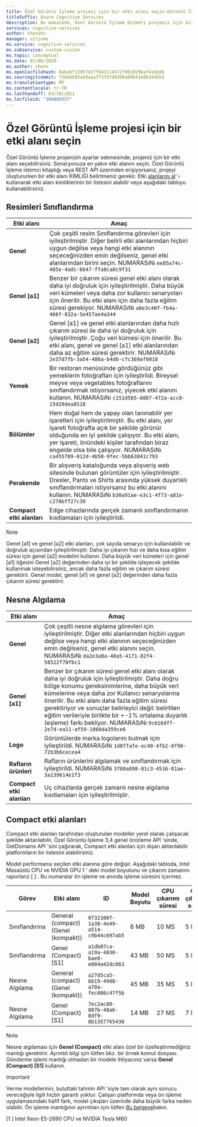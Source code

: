 ```yaml
---
title: Özel Görüntü İşleme projesi için bir etki alanı seçin-Görüntü İşleme
titleSuffix: Azure Cognitive Services
description: Bu makalede, Özel Görüntü İşleme Hizmeti projeniz için bir etki alanı seçme gösterilmektedir.
services: cognitive-services
author: shonohs
manager: nitinme
ms.service: cognitive-services
ms.subservice: custom-vision
ms.topic: conceptual
ms.date: 03/06/2020
ms.author: shono
ms.openlocfilehash: 8aba6f13957d37f843114572f001029baf41ded6
ms.sourcegitcommit: f28ebb95ae9aaaff3f87d8388a09b41e0b3445b5
ms.translationtype: MT
ms.contentlocale: tr-TR
ms.lasthandoff: 03/30/2021
ms.locfileid: "104889357"
---
```

# <a name="select-a-domain-for-a-custom-vision-project"></a>Özel Görüntü İşleme projesi için bir etki alanı seçin

Özel Görüntü İşleme projenizin ayarlar sekmesinde, projeniz için bir etki alanı seçebilirsiniz. Senaryonuza en yakın etki alanını seçin. Özel Görüntü İşleme istemci kitaplığı veya REST API üzerinden erişiyorsanız, projeyi oluştururken bir etki alanı KIMLIĞI belirtmeniz gerekir. Etki [alanlarını al](https://westus2.dev.cognitive.microsoft.com/docs/services/Custom_Vision_Training_3.3/operations/5eb0bcc6548b571998fddeab)' ı kullanarak etki alanı kimliklerinin bir listesini alabilir veya aşağıdaki tabloyu kullanabilirsiniz.

## <a name="image-classification"></a>Resimleri Sınıflandırma

|Etki alanı|Amaç|
|---|---|
|__Genel__| Çok çeşitli resim Sınıflandırma görevleri için iyileştirilmiştir. Diğer belirli etki alanlarından hiçbiri uygun değilse veya hangi etki alanının seçeceğinizden emin değilseniz, genel etki alanlarından birini seçin. NUMARASıNı `ee85a74c-405e-4adc-bb47-ffa8ca0c9f31`|
|__Genel [a1]__| Benzer bir çıkarım süresi genel etki alanı olarak daha iyi doğruluk için iyileştirilmiştir. Daha büyük veri kümeleri veya daha zor kullanıcı senaryoları için önerilir. Bu etki alanı için daha fazla eğitim süresi gerekiyor. NUMARASıNı `a8e3c40f-fb4a-466f-832a-5e457ae4a344`|
|__Genel [a2]__| Genel [a1] ve genel etki alanlarından daha hızlı çıkarım süresi ile daha iyi doğruluk için iyileştirilmiştir. Çoğu veri kümesi için önerilir. Bu etki alanı, genel ve genel [a1] etki alanlarından daha az eğitim süresi gerektirir. NUMARASıNı `2e37d7fb-3a54-486a-b4d6-cfc369af0018` |
|__Yemek__|Bir restoran menüsünde gördüğünüz gibi yemeklerin fotoğrafları için iyileştirildi. Bireysel meyve veya vegetables fotoğraflarını sınıflandırmak istiyorsanız, yiyecek etki alanını kullanın. NUMARASıNı `c151d5b5-dd07-472a-acc8-15d29dea8518`|
|__Bölümler__|Hem doğal hem de yapay olan tanınabilir yer işaretleri için iyileştirilmiştir. Bu etki alanı, yer işareti fotoğrafta açık bir şekilde görünür olduğunda en iyi şekilde çalışıyor. Bu etki alanı, yer işareti, önündeki kişiler tarafından biraz engelde olsa bile çalışıyor. NUMARASıNı `ca455789-012d-4b50-9fec-5bb63841c793`|
|__Perakende__|Bir alışveriş kataloğunda veya alışveriş web sitesinde bulunan görüntüler için iyileştirilmiştir. Dresler, Pants ve Shirts arasında yüksek duyarlıklı sınıflandırmaları istiyorsanız bu etki alanını kullanın. NUMARASıNı `b30a91ae-e3c1-4f73-a81e-c270bff27c39`|
|__Compact etki alanları__| Edge cihazlarında gerçek zamanlı sınıflandırmanın kısıtlamaları için iyileştirildi.|


> [!NOTE]
> Genel [a1] ve genel [a2] etki alanları, çok sayıda senaryo için kullanılabilir ve doğruluk açısından iyileştirilmiştir. Daha iyi çıkarım hızı ve daha kısa eğitim süresi için genel [a2] modelini kullanın. Daha büyük veri kümeleri için genel [a1] öğesini Genel [a2] değerinden daha iyi bir şekilde işleyecek şekilde kullanmak isteyebilirsiniz, ancak daha fazla eğitim ve çıkarım süresi gerektirir. Genel model, genel [a1] ve genel [a2] değerinden daha fazla çıkarım süresi gerektirir.

## <a name="object-detection"></a>Nesne Algılama

|Etki alanı|Amaç|
|---|---|
|__Genel__| Çok çeşitli nesne algılama görevleri için iyileştirilmiştir. Diğer etki alanlarından hiçbiri uygun değilse veya hangi etki alanının seçeceğinizden emin değilseniz, genel etki alanını seçin. NUMARASıNı `da2e3a8a-40a5-4171-82f4-58522f70fbc1`|
|__Genel [a1]__| Benzer bir çıkarım süresi genel etki alanı olarak daha iyi doğruluk için iyileştirilmiştir. Daha doğru bölge konumu gereksinimlerine, daha büyük veri kümelerine veya daha zor Kullanıcı senaryolarına önerilir. Bu etki alanı daha fazla eğitim süresi gerektiriyor ve sonuçlar belirleyici değil: belirtilen eğitim verileriyle birlikte bir +-1% ortalama duyarlık (eşleme) farkı bekliyor. NUMARASıNı `9c616dff-2e7d-ea11-af59-1866da359ce6`|
|__Logo__|Görüntülerde marka logolarını bulmak için iyileştirildi. NUMARASıNı `1d8ffafe-ec40-4fb2-8f90-72b3b6cecea4`|
|__Rafların ürünleri__|Rafların ürünlerini algılamak ve sınıflandırmak için iyileştirildi. NUMARASıNı `3780a898-81c3-4516-81ae-3a139614e1f3`|
|__Compact etki alanları__| Uç cihazlarda gerçek zamanlı nesne algılama kısıtlamaları için iyileştirilmiştir.|

## <a name="compact-domains"></a>Compact etki alanları

Compact etki alanları tarafından oluşturulan modeller yerel olarak çalışacak şekilde aktarılabilir. Özel Görüntü İşleme 3,4 genel önizleme API 'sinde, GetDomains API 'sini çağırarak, Compact etki alanları için dışarı aktarılabilir platformların bir listesini alabilirsiniz.

Model performansı seçilen etki alanına göre değişir. Aşağıdaki tabloda, Intel Masaüstü CPU ve NVIDIA GPU 1 ' deki model boyutunu ve çıkarım zamanını raporlarız \[ \] . Bu numaralar ön işleme ve anında işleme süresini içermez.

|Görev|Etki alanı|ID|Model Boyutu|CPU çıkarımı süresi|GPU çıkarımı süresi|
|---|---|---|---|---|---|
|Sınıflandırma|General (compact) (Genel (kompakt))|`0732100f-1a38-4e49-a514-c9b44c697ab5`|6 MB|10 MS|5 MS|
|Sınıflandırma|Genel (Compact) [S1]|`a1db07ca-a19a-4830-bae8-e004a42dc863`|43 MB|50 MS|5 MS|
|Nesne Algılama|General (compact) (Genel (kompakt))|`a27d5ca5-bb19-49d8-a70a-fec086c47f5b`|45 MB|35 MS|5 MS|
|Nesne Algılama|Genel (Compact) [S1]|`7ec2ac80-887b-48a6-8df9-8b1357765430`|14 MB|27 MS|7 MS|

>[!NOTE]
>Nesne algılaması için __Genel (Compact)__ etki alanı özel bir özelleştirmediğiniz mantığı gerektirir. Ayrıntılı bilgi için lütfen bkz. bir örnek komut dosyası. Gönderme işlemi mantığı olmadan bir modele ihtiyacınız varsa __Genel (Compact) [S1]__ kullanın.

>[!IMPORTANT]
>Verme modellerinin, buluttaki tahmin API 'siyle tam olarak aynı sonucu vereceğiyle ilgili hiçbir garanti yoktur. Çalışan platformda veya ön işleme uygulamasındaki hafif fark, model çıkışları üzerinde daha büyük farka neden olabilir. Ön işleme mantığının ayrıntıları için lütfen [Bu belgeye](quickstarts/image-classification.md)bakın.

\[1 \] Intel Xeon E5-2690 CPU ve NVIDIA Tesla M60
